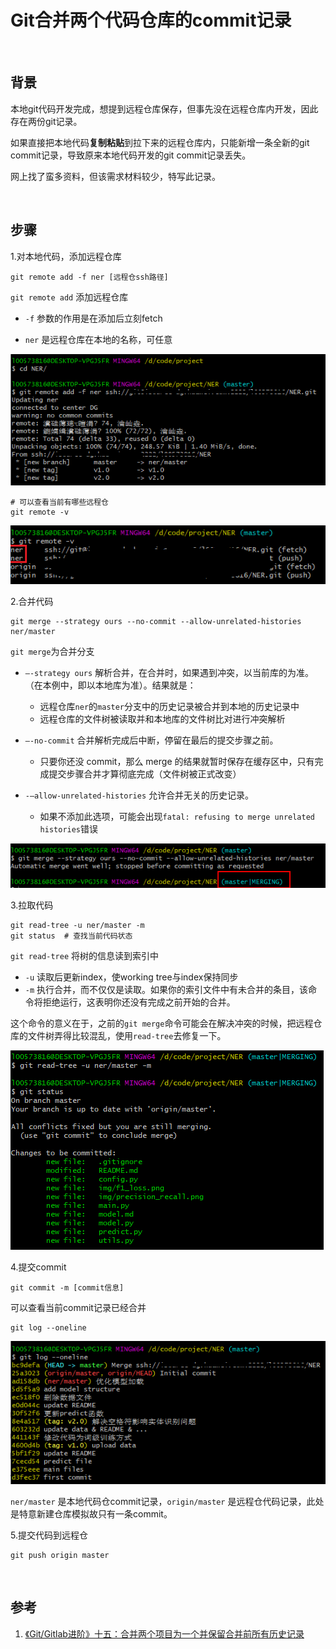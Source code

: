 # Git合并两个代码仓库的commit记录

<br>

## 背景

本地git代码开发完成，想提到远程仓库保存，但事先没在远程仓库内开发，因此存在两份git记录。

如果直接把本地代码**复制粘贴**到拉下来的远程仓库内，只能新增一条全新的git commit记录，导致原来本地代码开发的git commit记录丢失。

网上找了蛮多资料，但该需求材料较少，特写此记录。

<br>

## 步骤

1.对本地代码，添加远程仓库

```
git remote add -f ner [远程仓ssh路径]
```

`git remote add` 添加远程仓库

- `-f` 参数的作用是在添加后立刻fetch

- `ner` 是远程仓库在本地的名称，可任意

![img](images\git_image002.png)

```
# 可以查看当前有哪些远程仓
git remote -v
```

![img](images\git_image003.png)

2.合并代码

```
git merge --strategy ours --no-commit --allow-unrelated-histories ner/master
```

`git merge`为合并分支

- `–-strategy ours` 解析合并，在合并时，如果遇到冲突，以当前库的为准。（在本例中，即以本地库为准）。结果就是：
  - 远程仓库`ner`的`master`分支中的历史记录被合并到本地的历史记录中
  - 远程仓库的文件树被读取并和本地库的文件树比对进行冲突解析

- `–-no-commit` 合并解析完成后中断，停留在最后的提交步骤之前。
  - 只要你还没 commit，那么 merge 的结果就暂时保存在缓存区中，只有完成提交步骤合并才算彻底完成（文件树被正式改变）

- `-–allow-unrelated-histories` 允许合并无关的历史记录。
  - 如果不添加此选项，可能会出现`fatal: refusing to merge unrelated histories`错误

![img](images\git_image004.png)

3.拉取代码

```
git read-tree -u ner/master -m
git status	# 查找当前代码状态
```

`git read-tree` 将树的信息读到索引中

- `-u` 读取后更新index，使working tree与index保持同步
- `-m` 执行合并，而不仅仅是读取。如果你的索引文件中有未合并的条目，该命令将拒绝运行，这表明你还没有完成之前开始的合并。

这个命令的意义在于，之前的`git merge`命令可能会在解决冲突的时候，把远程仓库的文件树弄得比较混乱，使用`read-tree`去修复一下。

![img](images\git_image005.png)

4.提交commit

```
git commit -m [commit信息]
```

可以查看当前commit记录已经合并

```
git log --oneline
```

![img](images\git_image007.png)

`ner/master` 是本地代码仓commit记录，`origin/master` 是远程仓代码记录，此处是特意新建仓库模拟故只有一条commit。



5.提交代码到远程仓

 ```
git push origin master
 ```

<br>

## 参考

1. [《Git/Gitlab进阶》十五：合并两个项目为一个并保留合并前所有历史记录](https://www.jianshu.com/p/f592691062c4)

